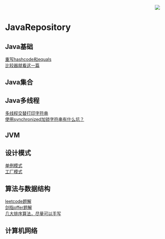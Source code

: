 <img src="https://github.com/vvshuai/JavaRepository/blob/master/%E5%9B%BE%E7%89%87/logo.png" div align=right /><br>
# JavaRepository 

## Java基础
[重写hashcode和equals](https://github.com/vvshuai/JavarRpository/blob/master/基础/hashcode.java)<br>
[比较器就看这一篇](https://blog.csdn.net/weixin_40948587/article/details/106065153)
## Java集合
## Java多线程
[多线程交替打印字符串](https://github.com/vvshuai/JavaRepository/blob/master/%E5%A4%9A%E7%BA%BF%E7%A8%8B/1.md)<br>
[使用synchronized加锁字符串有什么坑？](https://github.com/vvshuai/JavaRepository/blob/master/%E5%9F%BA%E7%A1%80/synchronized%E5%92%8C%E5%AD%97%E7%AC%A6%E4%B8%B2.md)
## JVM
## 设计模式
[单例模式](https://github.com/vvshuai/JavarRpository/blob/master/%E8%AE%BE%E8%AE%A1%E6%A8%A1%E5%BC%8F/%E5%8D%95%E4%BE%8B%E6%A8%A1%E5%BC%8F.md)
<br>
[工厂模式](https://github.com/vvshuai/JavarRpository/blob/master/%E8%AE%BE%E8%AE%A1%E6%A8%A1%E5%BC%8F/%E5%B7%A5%E5%8E%82%E6%A8%A1%E5%BC%8F.md)
## 算法与数据结构
[leetcode题解](https://github.com/vvshuai/JavaRepository/blob/master/leetcode/leetcode.md)
<br>
[剑指offer题解](https://github.com/vvshuai/JavaRepository/blob/master/leetcode/%E5%89%91%E6%8C%87offer/%E5%89%91%E6%8C%87offer.md)
<br>
[几大排序算法，尽量可以手写](https://github.com/vvshuai/JavaRepository/blob/master/%E7%AE%97%E6%B3%95/%E6%8E%92%E5%BA%8F.md)
## 计算机网络
